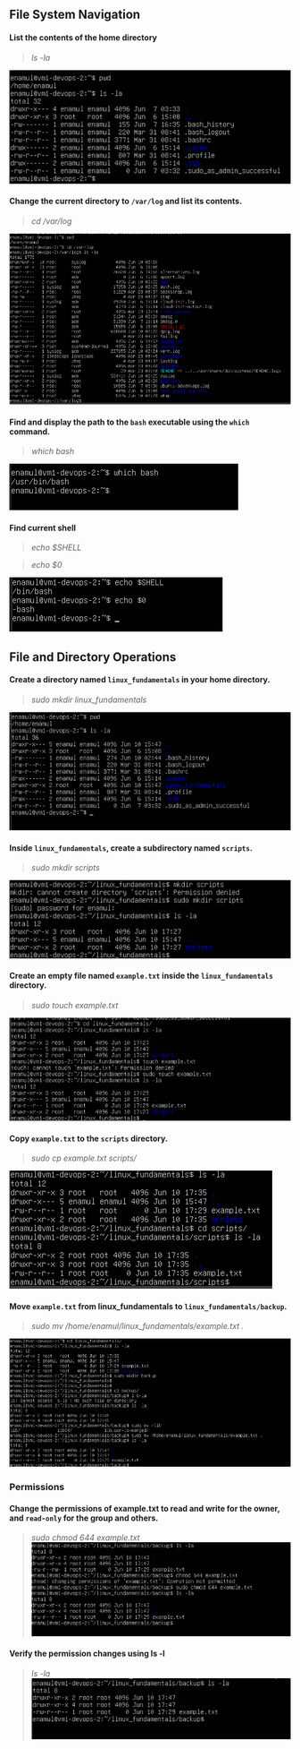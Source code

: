 ## File System Navigation

#### List the contents of the home directory

>_ls -la_

![](screenshots/list.png)

#### Change the current directory to `/var/log` and list its contents.

>_cd /var/log_

![](screenshots/directorychange.png)

#### Find and display the path to the `bash` executable using the `which` command.

>_which bash_

![](screenshots/which.png)

#### Find current shell

>_echo $SHELL_

>_echo $0_

![](screenshots/currentshell.png)


## File and Directory Operations

#### Create a directory named `linux_fundamentals` in your home directory.

>_sudo mkdir linux_fundamentals_

![](screenshots/linux_fundamentals.png)

#### Inside `linux_fundamentals`, create a subdirectory named `scripts`.

>_sudo mkdir scripts_

![](screenshots/subdirectory.png)

#### Create an empty file named `example.txt` inside the `linux_fundamentals` directory.

>_sudo touch example.txt_

![](screenshots/example.png)

#### Copy `example.txt` to the `scripts` directory.

>_sudo cp example.txt scripts/_

![](screenshots/copyexample.png)

#### Move `example.txt` from linux_fundamentals to `linux_fundamentals/backup`.

>_sudo mv /home/enamul/linux_fundamentals/example.txt ._

![](screenshots/moveexample.png)

### Permissions

#### Change the permissions of example.txt to read and write for the owner, and `read-only` for the group and others.

>_sudo chmod 644 example.txt_
![](screenshots/permission.png)


#### Verify the permission changes using ls -l

>_ls -la_
![](screenshots/verify.png)

